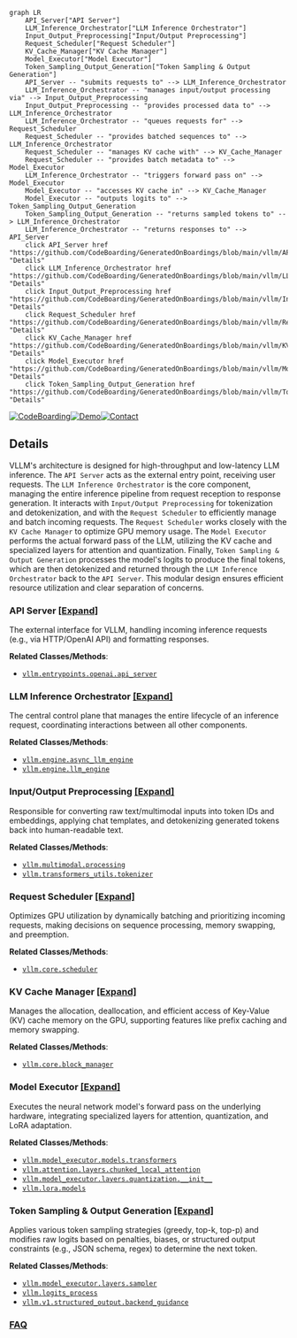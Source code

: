 ```mermaid
graph LR
    API_Server["API Server"]
    LLM_Inference_Orchestrator["LLM Inference Orchestrator"]
    Input_Output_Preprocessing["Input/Output Preprocessing"]
    Request_Scheduler["Request Scheduler"]
    KV_Cache_Manager["KV Cache Manager"]
    Model_Executor["Model Executor"]
    Token_Sampling_Output_Generation["Token Sampling & Output Generation"]
    API_Server -- "submits requests to" --> LLM_Inference_Orchestrator
    LLM_Inference_Orchestrator -- "manages input/output processing via" --> Input_Output_Preprocessing
    Input_Output_Preprocessing -- "provides processed data to" --> LLM_Inference_Orchestrator
    LLM_Inference_Orchestrator -- "queues requests for" --> Request_Scheduler
    Request_Scheduler -- "provides batched sequences to" --> LLM_Inference_Orchestrator
    Request_Scheduler -- "manages KV cache with" --> KV_Cache_Manager
    Request_Scheduler -- "provides batch metadata to" --> Model_Executor
    LLM_Inference_Orchestrator -- "triggers forward pass on" --> Model_Executor
    Model_Executor -- "accesses KV cache in" --> KV_Cache_Manager
    Model_Executor -- "outputs logits to" --> Token_Sampling_Output_Generation
    Token_Sampling_Output_Generation -- "returns sampled tokens to" --> LLM_Inference_Orchestrator
    LLM_Inference_Orchestrator -- "returns responses to" --> API_Server
    click API_Server href "https://github.com/CodeBoarding/GeneratedOnBoardings/blob/main/vllm/API_Server.md" "Details"
    click LLM_Inference_Orchestrator href "https://github.com/CodeBoarding/GeneratedOnBoardings/blob/main/vllm/LLM_Inference_Orchestrator.md" "Details"
    click Input_Output_Preprocessing href "https://github.com/CodeBoarding/GeneratedOnBoardings/blob/main/vllm/Input_Output_Preprocessing.md" "Details"
    click Request_Scheduler href "https://github.com/CodeBoarding/GeneratedOnBoardings/blob/main/vllm/Request_Scheduler.md" "Details"
    click KV_Cache_Manager href "https://github.com/CodeBoarding/GeneratedOnBoardings/blob/main/vllm/KV_Cache_Manager.md" "Details"
    click Model_Executor href "https://github.com/CodeBoarding/GeneratedOnBoardings/blob/main/vllm/Model_Executor.md" "Details"
    click Token_Sampling_Output_Generation href "https://github.com/CodeBoarding/GeneratedOnBoardings/blob/main/vllm/Token_Sampling_Output_Generation.md" "Details"
```

[![CodeBoarding](https://img.shields.io/badge/Generated%20by-CodeBoarding-9cf?style=flat-square)](https://github.com/CodeBoarding/GeneratedOnBoardings)[![Demo](https://img.shields.io/badge/Try%20our-Demo-blue?style=flat-square)](https://www.codeboarding.org/demo)[![Contact](https://img.shields.io/badge/Contact%20us%20-%20contact@codeboarding.org-lightgrey?style=flat-square)](mailto:contact@codeboarding.org)

## Details

VLLM's architecture is designed for high-throughput and low-latency LLM inference. The `API Server` acts as the external entry point, receiving user requests. The `LLM Inference Orchestrator` is the core component, managing the entire inference pipeline from request reception to response generation. It interacts with `Input/Output Preprocessing` for tokenization and detokenization, and with the `Request Scheduler` to efficiently manage and batch incoming requests. The `Request Scheduler` works closely with the `KV Cache Manager` to optimize GPU memory usage. The `Model Executor` performs the actual forward pass of the LLM, utilizing the KV cache and specialized layers for attention and quantization. Finally, `Token Sampling & Output Generation` processes the model's logits to produce the final tokens, which are then detokenized and returned through the `LLM Inference Orchestrator` back to the `API Server`. This modular design ensures efficient resource utilization and clear separation of concerns.

### API Server [[Expand]](./API_Server.md)
The external interface for VLLM, handling incoming inference requests (e.g., via HTTP/OpenAI API) and formatting responses.


**Related Classes/Methods**:

- <a href="https://github.com/vllm-project/vllm/blob/main/vllm/entrypoints/openai/api_server.py" target="_blank" rel="noopener noreferrer">`vllm.entrypoints.openai.api_server`</a>


### LLM Inference Orchestrator [[Expand]](./LLM_Inference_Orchestrator.md)
The central control plane that manages the entire lifecycle of an inference request, coordinating interactions between all other components.


**Related Classes/Methods**:

- <a href="https://github.com/vllm-project/vllm/blob/main/vllm/engine/async_llm_engine.py" target="_blank" rel="noopener noreferrer">`vllm.engine.async_llm_engine`</a>
- <a href="https://github.com/vllm-project/vllm/blob/main/vllm/engine/llm_engine.py" target="_blank" rel="noopener noreferrer">`vllm.engine.llm_engine`</a>


### Input/Output Preprocessing [[Expand]](./Input_Output_Preprocessing.md)
Responsible for converting raw text/multimodal inputs into token IDs and embeddings, applying chat templates, and detokenizing generated tokens back into human-readable text.


**Related Classes/Methods**:

- <a href="https://github.com/vllm-project/vllm/blob/main/vllm/multimodal/processing.py" target="_blank" rel="noopener noreferrer">`vllm.multimodal.processing`</a>
- <a href="https://github.com/vllm-project/vllm/blob/main/vllm/transformers_utils/tokenizer.py" target="_blank" rel="noopener noreferrer">`vllm.transformers_utils.tokenizer`</a>


### Request Scheduler [[Expand]](./Request_Scheduler.md)
Optimizes GPU utilization by dynamically batching and prioritizing incoming requests, making decisions on sequence processing, memory swapping, and preemption.


**Related Classes/Methods**:

- <a href="https://github.com/vllm-project/vllm/blob/main/vllm/core/scheduler.py" target="_blank" rel="noopener noreferrer">`vllm.core.scheduler`</a>


### KV Cache Manager [[Expand]](./KV_Cache_Manager.md)
Manages the allocation, deallocation, and efficient access of Key-Value (KV) cache memory on the GPU, supporting features like prefix caching and memory swapping.


**Related Classes/Methods**:

- <a href="https://github.com/vllm-project/vllm/blob/main/vllm/core/block_manager.py" target="_blank" rel="noopener noreferrer">`vllm.core.block_manager`</a>


### Model Executor [[Expand]](./Model_Executor.md)
Executes the neural network model's forward pass on the underlying hardware, integrating specialized layers for attention, quantization, and LoRA adaptation.


**Related Classes/Methods**:

- <a href="https://github.com/vllm-project/vllm/blob/main/vllm/model_executor/models/transformers.py" target="_blank" rel="noopener noreferrer">`vllm.model_executor.models.transformers`</a>
- <a href="https://github.com/vllm-project/vllm/blob/main/vllm/attention/layers/chunked_local_attention.py" target="_blank" rel="noopener noreferrer">`vllm.attention.layers.chunked_local_attention`</a>
- <a href="https://github.com/vllm-project/vllm/blob/main/vllm/model_executor/layers/quantization/__init__.py" target="_blank" rel="noopener noreferrer">`vllm.model_executor.layers.quantization.__init__`</a>
- <a href="https://github.com/vllm-project/vllm/blob/main/vllm/lora/models.py" target="_blank" rel="noopener noreferrer">`vllm.lora.models`</a>


### Token Sampling & Output Generation [[Expand]](./Token_Sampling_Output_Generation.md)
Applies various token sampling strategies (greedy, top-k, top-p) and modifies raw logits based on penalties, biases, or structured output constraints (e.g., JSON schema, regex) to determine the next token.


**Related Classes/Methods**:

- <a href="https://github.com/vllm-project/vllm/blob/main/vllm/model_executor/layers/sampler.py" target="_blank" rel="noopener noreferrer">`vllm.model_executor.layers.sampler`</a>
- <a href="https://github.com/vllm-project/vllm/blob/main/vllm/logits_process.py" target="_blank" rel="noopener noreferrer">`vllm.logits_process`</a>
- <a href="https://github.com/vllm-project/vllm/blob/main/vllm/v1/structured_output/backend_guidance.py" target="_blank" rel="noopener noreferrer">`vllm.v1.structured_output.backend_guidance`</a>




### [FAQ](https://github.com/CodeBoarding/GeneratedOnBoardings/tree/main?tab=readme-ov-file#faq)